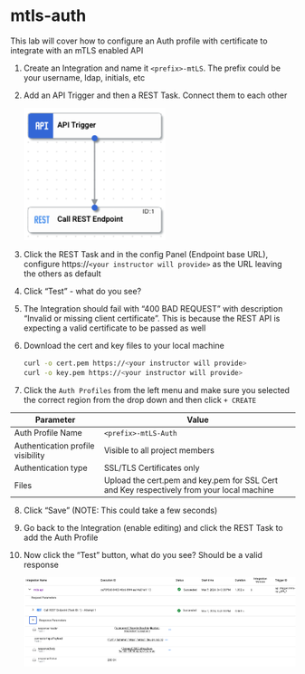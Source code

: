 # mtls-auth

This lab will cover how to configure an Auth profile with certificate to integrate with an mTLS enabled API

1. Create an Integration and name it `<prefix>-mtLS`. The prefix could be your username, ldap, initials, etc
2. Add an API Trigger and then a REST Task. Connect them to each other

    ![alt text](images/integration.png)

3. Click the REST Task and in the config Panel (Endpoint base URL), configure https://`<your instructor will provide>`  as the URL leaving the others as default
4. Click “Test” - what do you see?
5. The Integration should fail with “400 BAD REQUEST” with description “Invalid or missing client certificate”. This is because the REST API is expecting a valid certificate to be passed as well
6. Download the cert and key files to your local machine
    ```sh
    curl -o cert.pem https://<your instructor will provide>
    curl -o key.pem https://<your instructor will provide>
    ```
7. Click the `Auth Profiles` from the left menu and make sure you selected the correct region from the drop down and then click `+ CREATE`

|  Parameter | Value |
|--------------------|--------------------|
|  Auth Profile Name | `<prefix>-mtLS-Auth` |
| Authentication profile visibility | Visible to all project members |
| Authentication type | SSL/TLS Certificates only |
| Files | Upload the cert.pem and key.pem for SSL Cert and Key respectively from your local machine |

8. Click “Save” (NOTE: This could take a few seconds)
9. Go back to the Integration (enable editing) and click the REST Task to add the Auth Profile
10. Now click the “Test” button, what do you see? Should be a valid response

    ![alt text](images/integration2.png)
